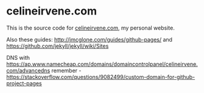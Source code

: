 celineirvene.com
==========

This is the source code for [celineirvene.com](http://celineirvene.com), my personal website.

Also these guides: http://jmcglone.com/guides/github-pages/ and https://github.com/jekyll/jekyll/wiki/Sites

DNS with https://ap.www.namecheap.com/domains/domaincontrolpanel/celineirvene.com/advancedns
remember - https://stackoverflow.com/questions/9082499/custom-domain-for-github-project-pages